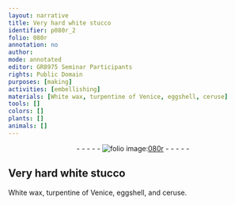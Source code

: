 ```yaml
---
layout: narrative
title: Very hard white stucco
identifier: p080r_2
folio: 080r
annotation: no
author:
mode: annotated
editor: GR8975 Seminar Participants
rights: Public Domain
purposes: [making]
activities: [embellishing]
materials: [White wax, turpentine of Venice, eggshell, ceruse]
tools: []
colors: []
plants: []
animals: []
---
```


 <div class="folio" align="center">- - - - - <a href="http://gallica.bnf.fr/ark:/12148/btv1b10500001g/f165.item" target="_blank"><img src="https://cu-mkp.github.io/GR8975-edition/assets/photo-icon.png" alt="folio image: " style="display:inline-block; margin-bottom:-3px;"/>080r</a> - - - - - </div>  <span class="activity"></span> 

## Very hard white stucco

 
 <span class="material">White wax</span>, <span class="material">turpentine of Venice</span>, <span class="material">eggshell</span>, and <span class="material">ceruse</span>. 
 